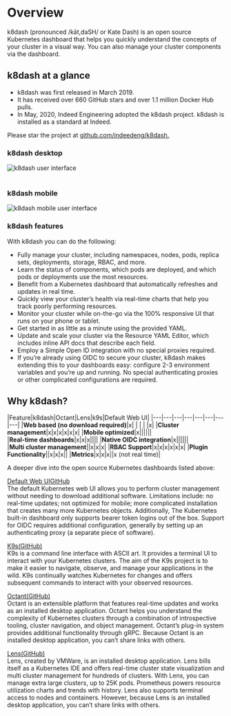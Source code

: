 # Overview

k8dash (pronounced /kāt,daSH/ or Kate Dash) is an open source Kubernetes dashboard that helps you quickly understand the concepts of your cluster in a visual way. You can also manage your cluster components via the dashboard.

## k8dash at a glance

- k8dash was first released in March 2019.
- It has received over 660 GitHub stars and over 1.1 million Docker Hub pulls.
- In May, 2020, Indeed Engineering adopted the k8dash project. k8dash is installed as a standard at Indeed.

Please star the project at [github.com/indeedeng/k8dash.](github.com/indeedeng/k8dash)

### k8dash desktop

<img 
:src="$withBase('/images/k8dash-screen.png')" alt="k8dash user interface" class="img-with-border"/>
<br></br>

### k8dash mobile

<img 
:src="$withBase('/images/k8dash-mobile.png')" alt="k8dash mobile user interface" class="img-with-border"/>

### k8dash features

With k8dash you can do the following:
- Fully manage your cluster, including namespaces, nodes, pods, replica sets, deployments, storage, RBAC, and more.
- Learn the status of components, which pods are deployed, and which pods or deployments use the most resources.
- Benefit from a Kubernetes dashboard that automatically refreshes and updates in real time.
- Quickly view your cluster’s health via real-time charts that help you track poorly performing resources.
- Monitor your cluster while on-the-go via the 100% responsive UI that runs on your phone or tablet.
- Get started in as little as a minute using the provided YAML. 
- Update and scale your cluster via the Resource YAML Editor, which includes inline API docs that describe each field.
- Employ a Simple Open ID integration with no special proxies required.
- If you’re already using OIDC to secure your cluster, k8dash makes extending this to your dashboards easy: configure 2-3 environment variables and you’re up and running. No special authenticating proxies or other complicated configurations are required.

## Why k8dash?

|Feature|k8dash|Octant|Lens|k9s|Default Web UI|
|---|---|---|---|---|---|---|---|
|<nobr>**Web based (no download required)**</nobr>|x| | | | |x|
|**Cluster management**|x|x|x|x|x|x|
|**Mobile optimized**|x||||||
|<nobr>**Real-time dashboards**</nobr>|x|x|x||||
|<nobr>**Native OIDC integration**</nobr>|x||||||
|<nobr>**Multi cluster management**</nobr>||x|x|x|
|**RBAC Support**|x|x|x|x|x|x|
|**Plugin Functionality**||x|x|x||
|**Metrics**|x|x|x||x (not real time)|

A deeper dive into the open source Kubernetes dashboards listed above:

[Default Web UI](https://kubernetes.io/docs/tasks/access-application-cluster/web-ui-dashboard/)[GitHub](https://github.com/kubernetes/dashboard)<br>
The default Kubernetes web UI allows you to perform cluster management without needing to download additional software. Limitations include: no real-time updates; not optimized for mobile; more complicated installation that creates many more Kubernetes objects. Additionally, The Kubernetes built-in dashboard only supports bearer token logins out of the box. Support for OIDC requires additional configuration, generally by setting up an authenticating proxy (a separate piece of software).

[K9s](https://k9scli.io/)[(GitHub)](https://github.com/derailed/k9s)<br>
K9s is a command line interface with ASCII art. It provides a terminal UI to interact with your Kubernetes clusters. The aim of the K9s project is to make it easier to navigate, observe, and manage your applications in the wild. K9s continually watches Kubernetes for changes and offers subsequent commands to interact with your observed resources.

[Octant](https://octant.dev/)[(GitHub)](https://github.com/vmware-tanzu/octant)<br>
Octant is an extensible platform that features real-time updates and works as an installed desktop application. Octant helps you understand the complexity of Kubernetes clusters through a combination of introspective tooling, cluster navigation, and object management. Octant’s plug-in system provides additional functionality through gRPC. Because Octant is an installed desktop application, you can’t share links with others.

[Lens](https://k8slens.dev/)[(GitHub)](https://github.com/lensapp/lens)<br>
Lens, created by VMWare, is an installed desktop application. Lens bills itself as a Kubernetes IDE and offers real-time cluster state visualization and multi cluster management for hundreds of clusters. With Lens, you can manage extra large clusters, up to 25K pods. Prometheus powers resource utilization charts and trends with history. Lens also supports terminal access to nodes and containers. However, because Lens is an installed desktop application, you can’t share links with others.

<Footer/>
